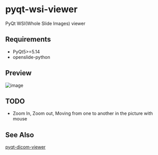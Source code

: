 # pyqt-wsi-viewer
PyQt WSI(Whole Slide Images) viewer

## Requirements
* PyQt5>=5.14
* openslide-python

## Preview
![image](https://github.com/yjg30737/pyqt-wsi-viewer/assets/55078043/ad9d6031-e291-424a-b137-f300da0155ab)

## TODO
* Zoom In, Zoom out, Moving from one to another in the picture with mouse

## See Also
<a href="https://github.com/yjg30737/pyqt-dicom-viewer.git">pyqt-dicom-viewer</a>
